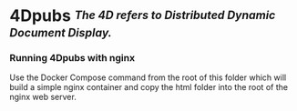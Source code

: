 # **4Dpubs** <sup><sub>_The 4D refers to Distributed Dynamic Document Display._</sub></sup>

### Running 4Dpubs with nginx

Use the Docker Compose command from the root of this folder which will build a simple nginx container and copy the html folder into the root of the nginx web server.